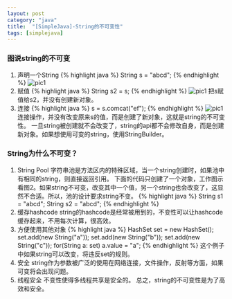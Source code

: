 ```yaml
---
layout: post
category: "java"
title:  "[SimpleJava]-String的不可变性"
tags: [simplejava]
---
```

### 图说string的不可变
1. 声明一个String
{% highlight java %}
String s = "abcd";
{% endhighlight %}
![pic1](http://www.programcreek.com/wp-content/uploads/2009/02/String-Immutability-1.jpeg)
2. 赋值
{% highlight java %}
String s2 = s;
{% endhighlight %}
![pic1](http://www.programcreek.com/wp-content/uploads/2009/02/String-Immutability-2.jpeg) 
把s赋值给s2，并没有创建新对象。
3. 连接
{% highlight java %}
s = s.comcat("ef");
{% endhighlight %}
![pic1](http://www.programcreek.com/wp-content/uploads/2009/02/string-immutability-650x279.jpeg) 
连接操作，并没有改变原来s的值，而是创建了新对象，这就是string的不可变性。
一旦string被创建就不会改变了，string的api都不会修改自身，而是创建新对象。如果想使用可变的string，使用StringBuilder。
### String为什么不可变？
1. String Pool
   字符串池是方法区内的特殊区域，当一个string创建时，如果池中有相同的string，则直接返回引用。
   下面的代码只创建了一个对象，工作图示看图2。如果string不可变，改变其中一个值，另一个string也会改变了，这显然不合适。所以，池的设计要求string不变。
	{% highlight java %}
	String s1 = "abcd";
	String s2 = "abcd";
	{% endhighlight %}
2. 缓存hashcode
	string的hashcode是经常被用到的，不变性可以让hashcode缓存起来，不用每次计算，很高效。
3. 方便使用其他对象
{% highlight java %}
HashSet<String> set = new HashSet<String>();
set.add(new String("a"));
set.add(new String("b"));
set.add(new String("c"));
for(String a: set)
	a.value = "a";
{% endhighlight %}
这个例子中如果string可以改变，将违反set的规则。
4. 安全
	string作为参数被广泛的使用在网络连接，文件操作，反射等方面，如果可变将会出现问题。
5. 线程安全
	不变性使得多线程共享是安全的。
总之，string的不可变性是为了高效和安全。